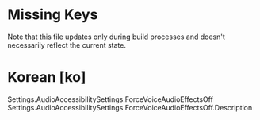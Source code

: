 # Missing Keys
Note that this file updates only during build processes and doesn't necessarily reflect the current state.

# Korean [ko]
Settings.AudioAccessibilitySettings.ForceVoiceAudioEffectsOff  
Settings.AudioAccessibilitySettings.ForceVoiceAudioEffectsOff.Description  

